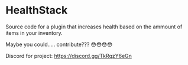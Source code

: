 # HealthStack

Source code for a plugin that increases health based on the ammount of items in your inventory.

Maybe you could..... contribute??? :flushed::flushed::flushed::flushed:

Discord for project: https://discord.gg/TkRqzY6eGn
